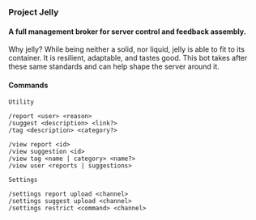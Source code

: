 ### Project Jelly
#### A full management broker for server control and feedback assembly.
Why jelly? While being neither a solid, nor liquid, jelly is able to fit to its container. It is resilient, adaptable, and tastes good. This bot takes after these same standards and can help shape the server around it.
#### Commands
```
Utility

/report <user> <reason>
/suggest <description> <link?>
/tag <description> <category?>

/view report <id>
/view suggestion <id>
/view tag <name | category> <name?>
/view user <reports | suggestions>
```
```
Settings

/settings report upload <channel>
/settings suggest upload <channel>
/settings restrict <command> <channel>
```
